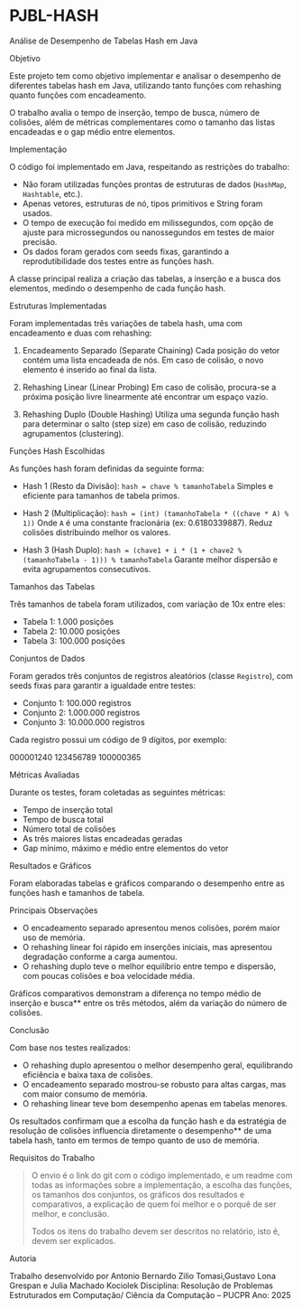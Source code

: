# PJBL-HASH
 Análise de Desempenho de Tabelas Hash em Java

 Objetivo

Este projeto tem como objetivo implementar e analisar o desempenho de diferentes tabelas hash em Java, utilizando tanto funções com rehashing quanto funções com encadeamento.

O trabalho avalia o tempo de inserção, tempo de busca, número de colisões, além de métricas complementares como o tamanho das listas encadeadas e o gap médio entre elementos.


 Implementação

O código foi implementado em Java, respeitando as restrições do trabalho:

* Não foram utilizadas funções prontas de estruturas de dados (`HashMap`, `Hashtable`, etc.).
* Apenas vetores, estruturas de nó, tipos primitivos e String foram usados.
* O tempo de execução foi medido em milissegundos, com opção de ajuste para microssegundos ou nanossegundos em testes de maior precisão.
* Os dados foram gerados com seeds fixas, garantindo a reprodutibilidade dos testes entre as funções hash.

A classe principal realiza a criação das tabelas, a inserção e a busca dos elementos, medindo o desempenho de cada função hash.



 Estruturas Implementadas

Foram implementadas três variações de tabela hash, uma com encadeamento e duas com rehashing:

1. Encadeamento Separado (Separate Chaining)
   Cada posição do vetor contém uma lista encadeada de nós. Em caso de colisão, o novo elemento é inserido ao final da lista.

2.  Rehashing Linear (Linear Probing)
   Em caso de colisão, procura-se a próxima posição livre linearmente até encontrar um espaço vazio.

3.  Rehashing Duplo (Double Hashing)
   Utiliza uma segunda função hash para determinar o salto (step size) em caso de colisão, reduzindo agrupamentos (clustering).



 Funções Hash Escolhidas

As funções hash foram definidas da seguinte forma:

* Hash 1 (Resto da Divisão):
  `hash = chave % tamanhoTabela`
  Simples e eficiente para tamanhos de tabela primos.

* Hash 2 (Multiplicação):
  `hash = (int) (tamanhoTabela * ((chave * A) % 1))`
  Onde `A` é uma constante fracionária (ex: 0.6180339887).
  Reduz colisões distribuindo melhor os valores.

* Hash 3 (Hash Duplo):
  `hash = (chave1 + i * (1 + chave2 % (tamanhoTabela - 1))) % tamanhoTabela`
  Garante melhor dispersão e evita agrupamentos consecutivos.


 Tamanhos das Tabelas

Três tamanhos de tabela foram utilizados, com variação de 10x entre eles:

* Tabela 1: 1.000 posições
* Tabela 2: 10.000 posições
* Tabela 3: 100.000 posições



 Conjuntos de Dados

Foram gerados três conjuntos de registros aleatórios (classe `Registro`), com seeds fixas para garantir a igualdade entre testes:

* Conjunto 1: 100.000 registros
* Conjunto 2: 1.000.000 registros
* Conjunto 3: 10.000.000 registros

Cada registro possui um código de 9 dígitos, por exemplo:


000001240
123456789
100000365



 Métricas Avaliadas

Durante os testes, foram coletadas as seguintes métricas:

* Tempo de inserção total
* Tempo de busca total
* Número total de colisões
* As três maiores listas encadeadas geradas
* Gap mínimo, máximo e médio entre elementos do vetor



 Resultados e Gráficos

Foram elaboradas tabelas e gráficos comparando o desempenho entre as funções hash e tamanhos de tabela.

 Principais Observações

* O encadeamento separado apresentou menos colisões, porém maior uso de memória.
* O rehashing linear foi rápido em inserções iniciais, mas apresentou degradação conforme a carga aumentou.
* O rehashing duplo teve o melhor equilíbrio entre tempo e dispersão, com poucas colisões e boa velocidade média.

Gráficos comparativos demonstram a diferença no tempo médio de inserção e busca** entre os três métodos, além da variação do número de colisões.



 Conclusão

Com base nos testes realizados:

* O rehashing duplo apresentou o melhor desempenho geral, equilibrando eficiência e baixa taxa de colisões.
* O encadeamento separado mostrou-se robusto para altas cargas, mas com maior consumo de memória.
* O rehashing linear teve bom desempenho apenas em tabelas menores.

Os resultados confirmam que a escolha da função hash e da estratégia de resolução de colisões influencia diretamente o desempenho** de uma tabela hash, tanto em termos de tempo quanto de uso de memória.



 Requisitos do Trabalho

> O envio é o link do git com o código implementado, e um readme com todas as informações sobre a implementação, a escolha das funções, os tamanhos dos conjuntos, os gráficos dos resultados e comparativos, a explicação de quem foi melhor e o porquê de ser melhor, e conclusão.
>
> Todos os itens do trabalho devem ser descritos no relatório, isto é, devem ser explicados.



Autoria

Trabalho desenvolvido por  Antonio Bernardo Zilio Tomasi,Gustavo Lona Grespan e Julia Machado Kociolek
Disciplina: Resolução de Problemas Estruturados em Computação/ Ciência da Computação – PUCPR
Ano: 2025


